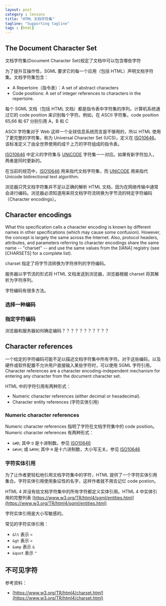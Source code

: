 ```yaml
---
layout: post
category : lessons
title: "HTML 文档字符集"
tagline: "Supporting tagline"
tags : [html]
---
```


## The Document Character Set

文档字符集(Document Character Set)规定了文档中可以包含哪些字符

为了提升互操作性，SGML 要求它的每一个应用（包括 HTML）声明文档字符集。文档字符集包含：

- A Repertoire（指令表）：A set of abstract characters
- Code positions: A set of integer references to characters in the repertoire.

每个 SGML 文档（包括 HTML 文档）都是指令表中字符集的序列。计算机系统通过它的 code position 来识别每个字符。例如，在 ASCII 字符集，code position 65,66 和 67 分别引用 A，B 和 C

ASCII 字符集对于 Web 这样一个全球信息系统而言是不够用的，所以 HTML 使用了更完整的字符集，称为 Universal Character Set (UCS)，定义在 [ISO10646]。该标准定义了由全世界使用的成千上万的字符组成的指令表。

[ISO10646] 中定义的字符集与 [UNICODE] 字符集一一对应。如果有新字符加入，两者是同时更新的。

在当前的规范中，[ISO10646] 用来指代文档字符集，而 [UNICODE] 用来指代 Unicode bidirectional text algorithm.

浏览器只凭文档字符集并不足以正确的解析 HTML 文档，因为在网络传输中通常会进行编码。浏览器必须知道用来将文档字符流转换为字节流的特定字符编码（Character encodings）。

## Character encodings
What this specification calls a character encoding is known by different names in other specifications (which may cause some confusion). However, the concept is largely the same across the Internet. Also, protocol headers, attributes, and parameters referring to character encodings share the same name -- "charset" -- and use the same values from the [IANA] registry (see [CHARSETS] for a complete list).

charset 指定了将字节流转换为字符序列的字符编码。

服务器以字节流的形式将 HTML 文档发送到浏览器，浏览器根据 charset 将其解析为字符序列。

字符编码有很多方法。

### 选择一种编码
### 指定字符编码
浏览器和服务器如何确定编码？？？？？？？？？？？

## Character references
一个给定的字符编码可能不足以描述文档字符集中所有字符。对于这些编码，以及硬件或软件配置不允许用户直接输入某些字符时，可以使用 SGML 字符引用。Character references are a character encoding-independent mechanism for entering any character from the document character set.

HTML 中的字符引用有两种形式：

- Numeric character references (either decimal or hexadecimal).
- Character entity references (字符实体引用)

### Numeric character references
Numeric character references 指明了字符在文档字符集中的 code position。Numeric character references 有两种形式：

- `&#D`;   其中 `D` 是十进制数。参见 [ISO10646]
- `&#xH`;  或  `&#XH`;   其中 `H` 是十六进制数，大小写无关。参见 [ISO10646]

### 字符实体引用
为了让作者更轻松地引用文档字符集中的字符，HTML 提供了一个字符实体引用集合。字符实体引用使用象征性的名字，这样作者就不用去记忆 code postion。

HTML 4 并没有给文档字符集中的所有字符都定义实体引用。HTML 4 中实体引用的完整列表 [https://www.w3.org/TR/html4/sgml/entities.html](https://www.w3.org/TR/html4/sgml/entities.html)

字符实体引用是大小写敏感的。

常见的字符实体引用：

- `&lt` 表示  `<`
- `&gt`  表示  `>`
- `&amp`  表示  `&`
- `&quot`  表示  `"`

## 不可见字符


参考资料：

- [https://www.w3.org/TR/html4/charset.html](https://www.w3.org/TR/html4/charset.html)

[ISO10646]:(https://www.w3.org/TR/html4/references.html#ref-ISO10646)
[UNICODE]:(https://www.w3.org/TR/html4/references.html#ref-UNICODE)












